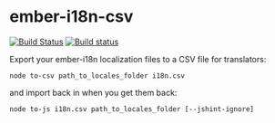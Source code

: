# ember-i18n-csv
[![Build Status](https://travis-ci.org/kellyselden/ember-i18n-csv.svg?branch=master)](https://travis-ci.org/kellyselden/ember-i18n-csv)
[![Build status](https://ci.appveyor.com/api/projects/status/v4eagpd8k731oyul?svg=true)](https://ci.appveyor.com/project/kellyselden/ember-i18n-csv)

Export your ember-i18n localization files to a CSV file for translators:

```
node to-csv path_to_locales_folder i18n.csv
```

and import back in when you get them back:

```
node to-js i18n.csv path_to_locales_folder [--jshint-ignore]
```
